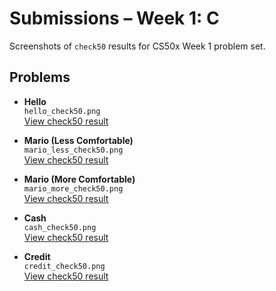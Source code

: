 # Submissions – Week 1: C

Screenshots of `check50` results for CS50x Week 1 problem set.

## Problems

- **Hello**  
  `hello_check50.png`  
  [View check50 result](https://submit.cs50.io/check50/your-hello-link)

- **Mario (Less Comfortable)**  
  `mario_less_check50.png`  
  [View check50 result](https://submit.cs50.io/check50/your-mario-less-link)

- **Mario (More Comfortable)**  
  `mario_more_check50.png`  
  [View check50 result](https://submit.cs50.io/check50/your-mario-more-link)

- **Cash**  
  `cash_check50.png`  
  [View check50 result](https://submit.cs50.io/check50/your-cash-link)

- **Credit**  
  `credit_check50.png`  
  [View check50 result](https://submit.cs50.io/check50/your-credit-link)

